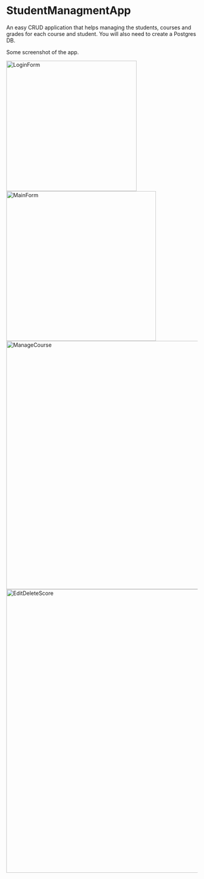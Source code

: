 # StudentManagmentApp
An easy CRUD application that helps managing the students, courses and grades for each course and student.
You will also need to create a Postgres DB.

Some screenshot of the app.

<img width="343" alt="LoginForm" src="https://user-images.githubusercontent.com/86490161/211192751-22432cfb-1fe5-4b52-b2e3-1cde914f963d.png">

<img width="394" alt="MainForm" src="https://user-images.githubusercontent.com/86490161/211192758-6fa5b81d-2a1f-4013-94cb-0c2b987056ed.png">

<img width="653" alt="ManageCourse" src="https://user-images.githubusercontent.com/86490161/211192760-b0a2ebc7-ed8d-4ec8-b22d-1295da6a8b4a.png">

<img width="746" alt="EditDeleteScore" src="https://user-images.githubusercontent.com/86490161/211192762-5693957e-c433-4160-9da6-6d2dee1256ff.png">
